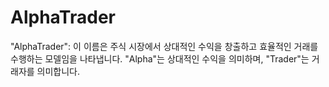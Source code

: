 # AlphaTrader
"AlphaTrader": 이 이름은 주식 시장에서 상대적인 수익을 창출하고 효율적인 거래를 수행하는 모델임을 나타냅니다. "Alpha"는 상대적인 수익을 의미하며, "Trader"는 거래자를 의미합니다.
